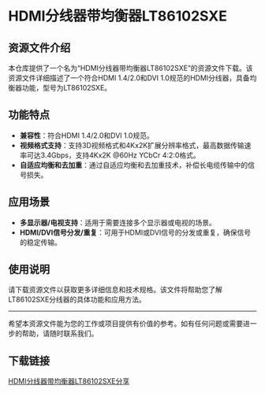 # HDMI分线器带均衡器LT86102SXE

## 资源文件介绍

本仓库提供了一个名为“HDMI分线器带均衡器LT86102SXE”的资源文件下载。该资源文件详细描述了一个符合HDMI 1.4/2.0和DVI 1.0规范的HDMI分线器，具备均衡器功能，型号为LT86102SXE。

## 功能特点

- **兼容性**：符合HDMI 1.4/2.0和DVI 1.0规范。
- **视频格式支持**：支持3D视频格式和4Kx2K扩展分辨率格式，最高数据传输速率可达3.4Gbps，支持4Kx2K @60Hz YCbCr 4:2:0格式。
- **自适应均衡和去加重**：通过自适应均衡和去加重技术，补偿长电缆传输中的信号损失。

## 应用场景

- **多显示器/电视支持**：适用于需要连接多个显示器或电视的场景。
- **HDMI/DVI信号分发/重复**：可用于HDMI或DVI信号的分发或重复，确保信号的稳定传输。

## 使用说明

请下载资源文件以获取更多详细信息和技术规格。该文件将帮助您了解LT86102SXE分线器的具体功能和应用方法。

---

希望本资源文件能为您的工作或项目提供有价值的参考。如有任何问题或需要进一步的帮助，请随时联系我们。

## 下载链接

[HDMI分线器带均衡器LT86102SXE分享](https://pan.quark.cn/s/b25e754b360d)